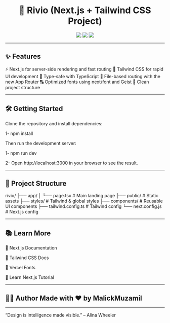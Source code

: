 <h1 align="center">🚀 Rivio (Next.js + Tailwind CSS Project)</h1>

<p align="center">
  <img src="https://img.shields.io/badge/Built%20With-Next.js%20%26%20Tailwind-blueviolet?style=for-the-badge" />
  <img src="https://img.shields.io/badge/Responsive-Yes-brightgreen?style=for-the-badge" />
  <img src="https://img.shields.io/badge/License-Tailwind%20UI%20License-orange?style=for-the-badge" />
</p>

---

## ✨ Features
⚡ Next.js for server-side rendering and fast routing
🎨 Tailwind CSS for rapid UI development
💾 Type-safe with TypeScript
📁 File-based routing with the new App Router
🔠 Optimized fonts using next/font and Geist
🧱 Clean project structure

---

## 🛠️ Getting Started
Clone the repository and install dependencies:

1- npm install

Then run the development server:

1- npm run dev

2- Open http://localhost:3000 in your browser to see the result.

---

## 📁 Project Structure
rivio/
├── app/
│   └── page.tsx        # Main landing page
├── public/             # Static assets
├── styles/             # Tailwind & global styles
├── components/         # Reusable UI components
├── tailwind.config.ts  # Tailwind config
└── next.config.js      # Next.js config

---
## 📚 Learn More

🔗 Next.js Documentation

🔗 Tailwind CSS Docs

🔗 Vercel Fonts

🔗 Learn Next.js Tutorial

---

## 🧑‍💻 Author Made with ❤️ by MalickMuzamil 

<!-- 📧 Email: malikmuzamil92110@example.com | 💼 LinkedIn: linkedin.com/in/malik-muzamil -->


---

“Design is intelligence made visible.” – Alina Wheeler
